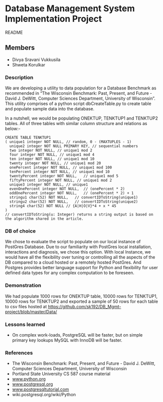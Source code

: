 # Database Management System Implementation Project
README

## Members
- Divya Sravani Vukkusila
- Shweta Korulkar

### Description
We are developing a utility to data population for a Database Benchmark as recommended in “The Wisconsin Benchmark: Past, Present, and Future - David J. DeWitt, Computer Sciences Department, University of Wisconsin”. This utility comprises of a python script dbCreateTable.py to create table and populate sample data into the database.

In a nutshell, we would be populating ONEKTUP, TENKTUP1  and  TENKTUP2 tables.  All of three tables with similar column structure and relations as below:-

``` text
CREATE TABLE TENKTUP1
( unique1 integer NOT NULL,	// random, 0 - (MAXTUPLES - 1)
  unique2 integer NOT NULL PRIMARY KEY, // sequential numbers
  two integer NOT NULL,	// unique1 mod 2
  four integer NOT NULL, // unique1 mod 4
  ten integer NOT NULL,	// unique1 mod 10
  twenty integer NOT NULL, // unique1 mod 20
  onePercent integer NOT NULL, // unique1 mod 100
  tenPercent integer NOT NULL, // unique1 mod 10
  twentyPercent integer NOT NULL,	// unique1 mod 5
  fiftyPercent integer NOT NULL, // unique1 mod 2
  unique3 integer NOT NULL,	// unique1
  evenOnePercent integer NOT NULL,	// (onePercent * 2)
  oddOnePercent integer NOT NULL,	// (onePercent * 2) + 1
  stringu1 char(52) NOT NULL,	// convertIDToString(unique1)
  stringu2 char(52) NOT NULL,	// convertIDToString(unique2)
  string4 char(52) NOT NULL	// {A|H|O|V}*4 + x * 45
)
// convertIDToString(u: Integer) returns a string output is based on the algorithm shared in the article.
```

### DB of choice
We chose to evaluate the script to populate on our local instance of PostGres Database. Due to our familiarity with PostGres local installation, interactions and diagnosis, we chose this option. With local Instance, we would have all the flexibility over tuning or controlling all the aspects of the DB compared to a cloud hosted or a remotely hosted PostGres. And Postgres provides better language support for Python and flexibility for user defined data types for any complex computation to be foreseen.


### Demonstration
We had populate 1000 rows for ONEKTUP table, 10000 rows for TENKTUP1, 10000 rows for TENKTUP2 and exported a sample of 50 rows for each table to csv files hosted at 
https://github.com/sk192/DB_Mgmt-project/blob/master/Data/ 

### Lessons learned


- On complex work-loads, PostgreSQL will be faster, but on simple primary key lookups MySQL with InnoDB will be faster.

### References
- The Wisconsin Benchmark: Past, Present, and Future - David J. DeWitt, Computer Sciences Department, University of Wisconsin
- Portland State University CS 587 course material
- www.python.org
- www.postgresql.org
- www.postgresqltutorial.com
- wiki.postgresql.org/wiki/Python

